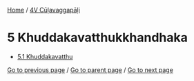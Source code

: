 
[Home](/) / [4V Cūḷavaggapāḷi](/tipitaka/4V.md)

# 5 Khuddakavatthukkhandhaka

* [5.1 Khuddakavatthu](/tipitaka/4V/5/5.1.md)

[Go to previous page](/tipitaka/4V/4/4.9/4.9.9.md) / [Go to parent page](/tipitaka/4V/0.md) / [Go to next page](/tipitaka/4V/5/5.1.md)


